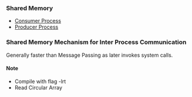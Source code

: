 ### Shared Memory
- [Consumer Process](consumer-posix-shared-mem.c)
- [Producer Process](producer-posix-shared-mem.c)

### Shared Memory Mechanism for Inter Process Communication
 Generally faster than Message Passing as later invokes system calls.

#### Note
- Compile with flag -lrt
- Read Circular Array

